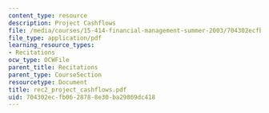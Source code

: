 ```yaml
---
content_type: resource
description: Project Cashflows
file: /media/courses/15-414-financial-management-summer-2003/704302ecfb0628788e30ba29869dc418_rec2_project_cashflows.pdf
file_type: application/pdf
learning_resource_types:
- Recitations
ocw_type: OCWFile
parent_title: Recitations
parent_type: CourseSection
resourcetype: Document
title: rec2_project_cashflows.pdf
uid: 704302ec-fb06-2878-8e30-ba29869dc418
---
```

